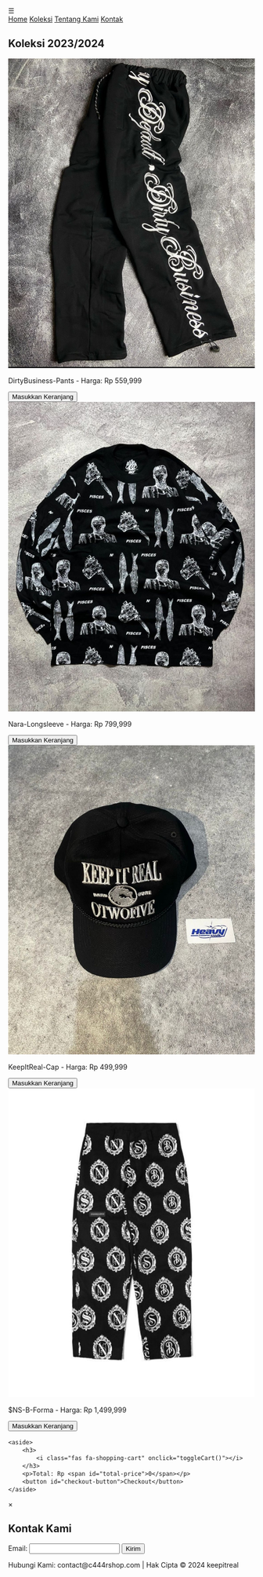 <div id="menu-icon" onclick="toggleMenu()">&#9776;</div>
<nav id="popup-menu">
    <a href="#home">Home</a>
    <a href="#products">Koleksi</a>
    <a href="#about">Tentang Kami</a>
    <a href="javascript:void(0)" onclick="openContactForm()">Kontak</a>
</nav>

<main>
    <section id="products">
        <article>
            <h2>Koleksi 2023/2024</h2>
            <div class="product-grid">
                <div class="product">
                    <img src="dirtypants.jpg" alt="DirtyBusiness-Pants" class="responsive" onclick="changeProductImage(this, ['dirtypants2.jpg', 'dirtypants.jpg'])">
                    <p>DirtyBusiness-Pants - Harga: <span class="price">Rp 559,999</span></p>
                    <button onclick="addToCart(559999)">Masukkan Keranjang</button>
                </div>
                <div class="product">
                    <img src="naralongsleve.jpg" alt="Nara-Longsleeve" class="responsive" onclick="changeProductImage(this, ['naralongsleve2.jpg', 'naralongsleve.jpg'])">
                    <p>Nara-Longsleeve - Harga: <span class="price">Rp 799,999</span></p>
                    <button onclick="addToCart(799999)">Masukkan Keranjang</button>
                </div>
                <div class="product">
                    <img src="keepitreal.jpg" alt="KeepItReal-Cap" class="responsive" onclick="changeProductImage(this, ['keepitreal2.jpg', 'keepitreal.jpg'])">
                    <p>KeepItReal-Cap - Harga: <span class="price">Rp 499,999</span></p>
                    <button onclick="addToCart(499999)">Masukkan Keranjang</button>
                </div>
                <div class="product">
                    <img src="snsbforma.jpg" alt="$NS-B-Forma" class="responsive" onclick="changeProductImage(this, ['snsbforma2.jpg', 'snsbforma.jpg'])">
                    <p>$NS-B-Forma - Harga: <span class="price">Rp 1,499,999</span></p>
                    <button onclick="addToCart(1499999)">Masukkan Keranjang</button>
                </div>
            </div>
        </article>
    </section>

    <aside>
        <h3>
            <i class="fas fa-shopping-cart" onclick="toggleCart()"></i>
        </h3>
        <p>Total: Rp <span id="total-price">0</span></p>
        <button id="checkout-button">Checkout</button>
    </aside>
</main>


<div id="contact-form-popup" class="popup">
    <div class="popup-content">
        <span class="popup-close" onclick="closeContactForm()">&times;</span>
        <h2>Kontak Kami</h2>
        <form onsubmit="return validateForm()">
            <label for="email">Email:</label>
            <input type="email" id="email" name="email" required>
            <button type="submit">Kirim</button>
        </form>
    </div>
</div>

<footer>
    <section id="about">
        <p>Hubungi Kami: contact@c444rshop.com | Hak Cipta © 2024 keepitreal</p>
    </section>
</footer>

<script src="3.js"></script>
